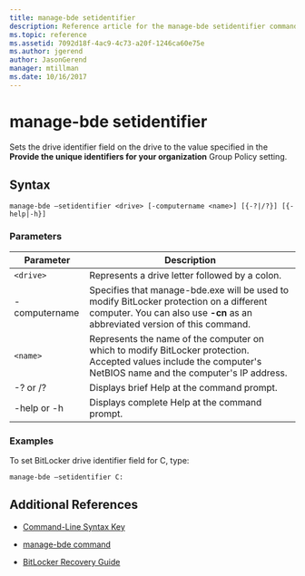```yaml
---
title: manage-bde setidentifier
description: Reference article for the manage-bde setidentifier command, which sets the drive identifier field on the drive to the value specified in the Provide the unique identifiers for your organization Group Policy setting.
ms.topic: reference
ms.assetid: 7092d18f-4ac9-4c73-a20f-1246ca60e75e
ms.author: jgerend
author: JasonGerend
manager: mtillman
ms.date: 10/16/2017
---
```


# manage-bde setidentifier

Sets the drive identifier field on the drive to the value specified in the **Provide the unique identifiers for your organization** Group Policy setting.

## Syntax

```
manage-bde –setidentifier <drive> [-computername <name>] [{-?|/?}] [{-help|-h}]
```

### Parameters

| Parameter | Description |
| --------- | ----------- |
| `<drive>` | Represents a drive letter followed by a colon. |
| -computername | Specifies that manage-bde.exe will be used to modify BitLocker protection on a different computer. You can also use **-cn** as an abbreviated version of this command. |
| `<name>` | Represents the name of the computer on which to modify BitLocker protection. Accepted values include the computer's NetBIOS name and the computer's IP address. |
| -? or /? | Displays brief Help at the command prompt. |
| -help or -h | Displays complete Help at the command prompt. |

### Examples

To set BitLocker drive identifier field for C, type:

```
manage-bde –setidentifier C:
```

## Additional References

- [Command-Line Syntax Key](command-line-syntax-key.md)

- [manage-bde command](manage-bde.md)

- [BitLocker Recovery Guide](/windows/security/information-protection/bitlocker/bitlocker-recovery-guide-plan)
